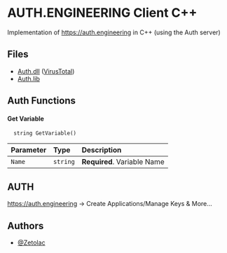 
# AUTH.ENGINEERING Client C++

Implementation of https://auth.engineering in C++ (using the Auth server)



## Files

 - [Auth.dll](https://auth.engineering/x64/Auth.dll) ([VirusTotal](https://www.virustotal.com/gui/file/d4a05b2d38d4cc87e9deb203b9f2119d46aa4ff439d0447ec054b3019e59c90f/detection))
 - [Auth.lib](https://auth.engineering/x64/Auth.lib)


## Auth Functions

#### Get Variable

```http
  string GetVariable()
```

| Parameter | Type     | Description                |
| :-------- | :------- | :------------------------- |
| `Name` | `string` | **Required**. Variable Name |




## AUTH

https://auth.engineering -> Create Applications/Manage Keys & More...


## Authors

- [@Zetolac](https://www.github.com/Zetolac)

